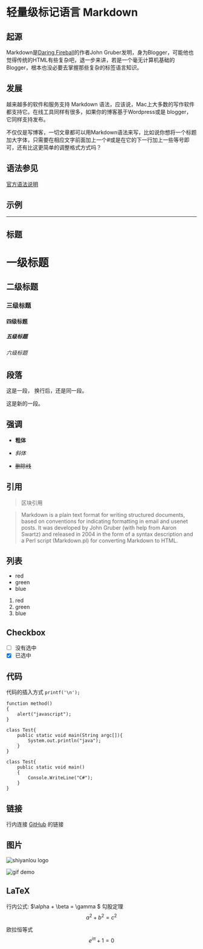 # 轻量级标记语言 Markdown

## 起源

Markdown是[Daring Fireball](http://daringfireball.net/projects/markdown/syntax)的作者John
Gruber发明，身为Blogger，可能他也觉得传统的HTML有些复杂吧，退一步来讲，若是一个毫无计算机基础的Blogger，根本也没必要去掌握那些复杂的标签语言知识。


## 发展

越来越多的软件和服务支持 Markdown 语法，应该说，Mac上大多数的写作软件都支持它。在线工具同样有很多，如果你的博客基于Wordpress或是 blogger，它同样支持发布。

不仅仅是写博客，一切文章都可以用Markdown语法来写，比如说你想将一个标题加大字体，只需要在相应文字前面加上一个#或是在它的下一行加上一些等号即可，还有比这更简单的调整格式方式吗？

## 语法参见

[官方语法说明](http://daringfireball.net/projects/markdown/syntax)

## 示例

---

## 标题

# 一级标题

## 二级标题

### 三级标题

#### 四级标题

##### 五级标题

###### 六级标题

## 段落

这是一段，
换行后，还是同一段。

这是新的一段。

## 强调

- **粗体**

- *斜体*

- ~~删除线~~

## 引用

> 区块引用

> Markdown is a plain text format for writing structured documents, based on conventions for indicating formatting in email and usenet posts. It was developed by John Gruber (with help from Aaron Swartz) and released in 2004 in the form of a syntax description and a Perl script (Markdown.pl) for converting Markdown to HTML.

## 列表

- red
- green
- blue

1. red
2. green
3. blue

## Checkbox

- [ ] 没有选中
- [x] 已选中

## 代码

代码的插入方式 `printf('\n');`

```
function method()
{
    alert("javascript");
}
```

```
class Test{
    public static void main(String argc[]){
        System.out.println("java");
    }
}
```

```
class Test{
    public static void main()
    {
        Console.WriteLine("C#");
    }
}
```

## 链接

行内连接 [GitHub](https://github.com/) 的链接

## 图片

![shiyanlou logo](/Users/pikachu/Downloads/1.jpg)

![gif demo](/Users/pikachu/Desktop/gif_demo.gif)
## LaTeX
行内公式: $\alpha + \beta = \gamma $
勾股定理
$$
a^2 + b^2 = c^2
$$

欧拉恒等式
$$
e^{i\pi} + 1 = 0
$$
